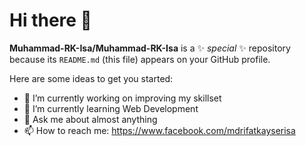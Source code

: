 # Hi there 👋

**Muhammad-RK-Isa/Muhammad-RK-Isa** is a ✨ _special_ ✨ repository because its `README.md` (this file) appears on your GitHub profile.

Here are some ideas to get you started:

- 🔭 I’m currently working on improving my skillset
- 🌱 I’m currently learning Web Development
- 💬 Ask me about almost anything
- 📫 How to reach me: https://www.facebook.com/mdrifatkayserisa
